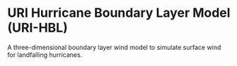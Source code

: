 # URI Hurricane Boundary Layer Model (URI-HBL)
A three-dimensional boundary layer wind model to simulate surface wind for landfalling hurricanes. 
